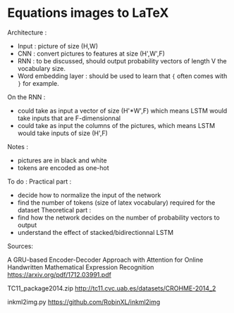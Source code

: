 # Equations images to LaTeX

Architecture :
- Input : picture of size (H,W)
- CNN : convert pictures to features at size (H',W',F)
- RNN : to be discussed, should output probability vectors of length V the vocabulary size.
- Word embedding layer : should be used to learn that `{` often comes with `}` for example.

On the RNN :
- could take as input a vector of size (H'\*W',F) which means LSTM would take inputs that are F-dimensionnal
- could take as input the columns of the pictures, which means LSTM would take inputs of size (H',F)

Notes :
- pictures are in black and white
- tokens are encoded as one-hot

To do :
Practical part :
- decide how to normalize the input of the network
- find the number of tokens (size of latex vocabulary) required for the dataset
Theoretical part :
- find how the network decides on the number of probability vectors to output
- understand the effect of stacked/bidirectionnal LSTM

Sources:

A GRU-based Encoder-Decoder Approach with Attention for Online Handwritten Mathematical Expression Recognition https://arxiv.org/pdf/1712.03991.pdf

TC11_package2014.zip http://tc11.cvc.uab.es/datasets/CROHME-2014_2

inkml2img.py https://github.com/RobinXL/inkml2img
